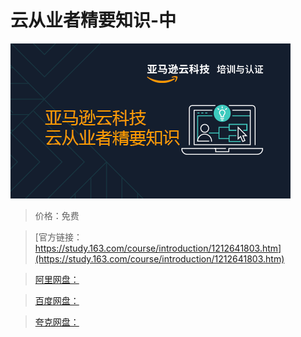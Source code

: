 # 云从业者精要知识-中

![img](../../../assets/study163/free/c967a46c848b4cea8222a7f9d849352f.png)

> 价格：免费

> [官方链接：https://study.163.com/course/introduction/1212641803.htm](https://study.163.com/course/introduction/1212641803.htm)

> [阿里网盘：]()

> [百度网盘：]()

> [夸克网盘：]()
